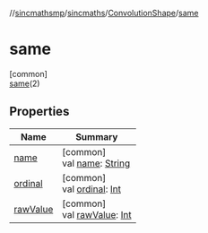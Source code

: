 //[sincmathsmp](../../../../index.md)/[sincmaths](../../index.md)/[ConvolutionShape](../index.md)/[same](index.md)

# same

[common]\
[same](index.md)(2)

## Properties

| Name | Summary |
|---|---|
| [name](../../-angle-sequence/-z-y-x/index.md#-372974862%2FProperties%2F345188675) | [common]<br>val [name](../../-angle-sequence/-z-y-x/index.md#-372974862%2FProperties%2F345188675): [String](https://kotlinlang.org/api/latest/jvm/stdlib/kotlin/-string/index.html) |
| [ordinal](../../-angle-sequence/-z-y-x/index.md#-739389684%2FProperties%2F345188675) | [common]<br>val [ordinal](../../-angle-sequence/-z-y-x/index.md#-739389684%2FProperties%2F345188675): [Int](https://kotlinlang.org/api/latest/jvm/stdlib/kotlin/-int/index.html) |
| [rawValue](../raw-value.md) | [common]<br>val [rawValue](../raw-value.md): [Int](https://kotlinlang.org/api/latest/jvm/stdlib/kotlin/-int/index.html) |
